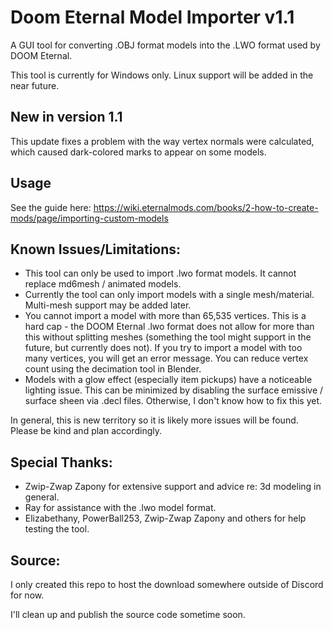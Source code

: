 # Doom Eternal Model Importer v1.1
A GUI tool for converting .OBJ format models into the .LWO format used by DOOM Eternal.

This tool is currently for Windows only. Linux support will be added in the near future. 

## New in version 1.1
This update fixes a problem with the way vertex normals were calculated, which caused dark-colored marks to appear on some models.

## Usage
See the guide here: https://wiki.eternalmods.com/books/2-how-to-create-mods/page/importing-custom-models

## Known Issues/Limitations:
- This tool can only be used to import .lwo format models. It cannot replace md6mesh / animated models.
- Currently the tool can only import models with a single mesh/material. Multi-mesh support may be added later.
- You cannot import a model with more than 65,535 vertices. This is a hard cap - the DOOM Eternal .lwo format does not allow for more than this without splitting meshes (something the tool might support in the future, but currently does not). If you try to import a model with too many vertices, you will get an error message. You can reduce vertex count using the decimation tool in Blender.
- Models with a glow effect (especially item pickups) have a noticeable lighting issue. This can be minimized by disabling the surface emissive / surface sheen via .decl files. Otherwise, I don't know how to fix this yet.

In general, this is new territory so it is likely more issues will be found. Please be kind and plan accordingly.

## Special Thanks:
- Zwip-Zwap Zapony for extensive support and advice re: 3d modeling in general.
- Ray for assistance with the .lwo model format.
- Elizabethany, PowerBall253, Zwip-Zwap Zapony and others for help testing the tool.

## Source:

I only created this repo to host the download somewhere outside of Discord for now. 

I'll clean up and publish the source code sometime soon.
